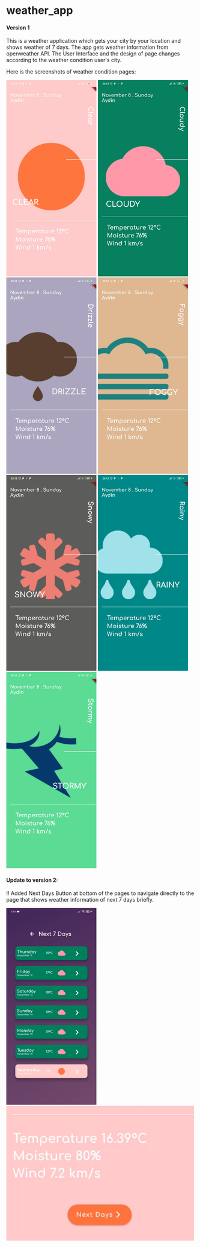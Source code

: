 # weather_app

#### Version 1

This is a weather application which gets your city by your location and shows weather of 7 days. The app gets weather information from openweather API.
The User Interface and the design of page changes according to the weather condition user's city.

Here is the screenshots of weather condition pages:


<p float="left">
  <img src="screenshots/Clear.jpeg" width="240" />
  <img src="screenshots/Cloudy.jpeg" width="240" /> 
  <img src="screenshots/Drizzle.jpeg" width="240" />
  <img src="screenshots/Foggy.jpeg" width="240" />
  <img src="screenshots/Snowy.jpeg" width="240" /> 
  <img src="screenshots/Rainy.jpeg" width="240" />
  <img src="screenshots/Stormy.jpeg" width="240" />
</p>



#### Update to version 2:

!! Added Next Days Button at bottom of the pages to navigate directly to the page that shows weather information of next 7 days briefly.

<p float="left">
  <img src="screenshots/7Days.jpeg" width="240" /> 
  <img src="screenshots/NextDays.jpeg" width="500" />
</p>

